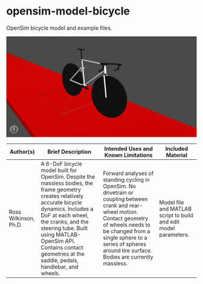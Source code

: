 # opensim-model-bicycle

OpenSim bicycle model and example files.

![OpenSim bicycle model](./opensim_snapshot_bicycle.png)

| Author(s) | Brief Description | Intended Uses and Known Limitations | Included Material |
|-|-|-|-|
| Ross Wilkinson, Ph.D. | A 6-DoF bicycle model built for OpenSim. Despite the massless bodies, the frame geometry creates relatively accurate bicycle dynamics. Includes a DoF at each wheel, the cranks, and the steering tube. Built using MATLAB-OpenSim API. Contains contact geometries at the saddle, pedals, handlebar, and wheels. | Forward analyses of standing cycling in OpenSim. No drivetrain or coupling between crank and rear-wheel motion. Contact geometry of wheels needs to be changed from a single sphere to a series of spheres around tire surface. Bodies are currently massless. | Model file and MATLAB script to build and edit model parameters. |
